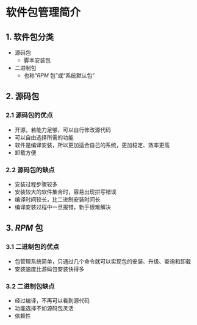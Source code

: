 # 软件包管理简介

## 1. 软件包分类

- 源码包
    - 脚本安装包
- 二进制包
    - 也称“*RPM* 包”或“系统默认包”

## 2. 源码包

### 2.1 源码包的优点

- 开源，若能力足够，可以自行修改源代码
- 可以自由选择所需的功能
- 软件是编译安装，所以更加适合自己的系统，更加稳定、效率更高
- 卸载方便

### 2.2 源码包的缺点

- 安装过程步骤较多
- 安装较大的软件集合时，容易出现拼写错误
- 编译时间较长，比二进制安装时间长
- 编译安装过程中一旦报错，新手很难解决

## 3. *RPM* 包

### 3.1 二进制包的优点

- 包管理系统简单，只通过几个命令就可以实现包的安装、升级、查询和卸载
- 安装速度比源码包安装快得多

### 3.2 二进制包缺点

- 经过编译，不再可以看到源代码
- 功能选择不如源码包灵活
- 依赖性
